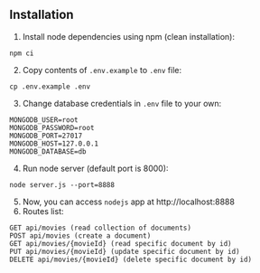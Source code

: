 ## Installation
1. Install node dependencies using npm (clean installation):
``` 
npm ci
```
2. Copy contents of `.env.example` to `.env` file:
``` 
cp .env.example .env
```
3. Change database credentials in `.env` file to your own:
```
MONGODB_USER=root
MONGODB_PASSWORD=root
MONGODB_PORT=27017
MONGODB_HOST=127.0.0.1
MONGODB_DATABASE=db
```
4. Run node server (default port is 8000):
``` 
node server.js --port=8888
```
5. Now, you can access `nodejs` app at http://localhost:8888 
6. Routes list:
```
GET api/movies (read collection of documents)
POST api/movies (create a document)
GET api/movies/{movieId} (read specific document by id)
PUT api/movies/{movieId} (update specific document by id)
DELETE api/movies/{movieId} (delete specific document by id)
```